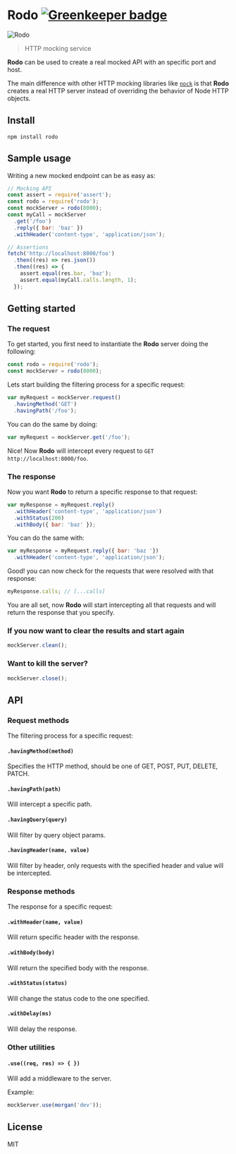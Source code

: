 # Rodo [![Greenkeeper badge](https://badges.greenkeeper.io/nescalante/rodo.svg)](https://greenkeeper.io/)

![Rodo](http://i.ebayimg.com/images/g/PFEAAOSwmrlUsqos/s-l300.jpg)

> HTTP mocking service

**Rodo** can be used to create a real mocked API with an specific port and host.

The main difference with other HTTP mocking libraries like [`nock`](https://github.com/node-nock/nock) is that **Rodo** creates a real HTTP server instead of overriding the behavior of Node HTTP objects.

## Install

```
npm install rodo
```

## Sample usage

Writing a new mocked endpoint can be as easy as:

```js
// Mocking API
const assert = require('assert');
const rodo = require('rodo');
const mockServer = rodo(8000);
const myCall = mockServer
  .get('/foo')
  .reply({ bar: 'baz' })
  .withHeader('content-type', 'application/json');

// Assertions  
fetch('http://localhost:8000/foo')
  .then((res) => res.json())
  .then((res) => {
    assert.equal(res.bar, 'baz');
    assert.equal(myCall.calls.length, 1);
  });
```

## Getting started

### The request

To get started, you first need to instantiate the **Rodo** server doing the following:

```js
const rodo = require('rodo');
const mockServer = rodo(8000);
```

Lets start building the filtering process for a specific request:

```js
var myRequest = mockServer.request()
  .havingMethod('GET')
  .havingPath('/foo');
```

You can do the same by doing:

```js
var myRequest = mockServer.get('/foo');
```

Nice! Now **Rodo** will intercept every request to `GET http://localhost:8000/foo`.

### The response

Now you want **Rodo** to return a specific response to that request:

```js
var myResponse = myRequest.reply()
  .withHeader('content-type', 'application/json')
  .withStatus(200)
  .withBody({ bar: 'baz' });
```

You can do the same with:

```js
var myResponse = myRequest.reply({ bar: 'baz '})
  .withHeader('content-type', 'application/json');
```

Good! you can now check for the requests that were resolved with that response:

```js
myResponse.calls; // [...calls]
```

You are all set, now **Rodo** will start intercepting all that requests and will return the response that you specify.

### If you now want to clear the results and start again

```js
mockServer.clean();
```

### Want to kill the server?

```js
mockServer.close();
```

## API

### Request methods

The filtering process for a specific request:

#### `.havingMethod(method)`

Specifies the HTTP method, should be one of GET, POST, PUT, DELETE, PATCH.

#### `.havingPath(path)`

Will intercept a specific path.

#### `.havingQuery(query)`

Will filter by query object params.

#### `.havingHeader(name, value)`

Will filter by header, only requests with the specified header and value will be intercepted.

### Response methods

The response for a specific request:

#### `.withHeader(name, value)`

Will return specific header with the response.

#### `.withBody(body)`

Will return the specified body with the response.

#### `.withStatus(status)`

Will change the status code to the one specified.

#### `.withDelay(ms)`

Will delay the response.

### Other utilities

#### `.use((req, res) => { })`

Will add a middleware to the server.

Example:

```js
mockServer.use(morgan('dev'));
```

## License

MIT
